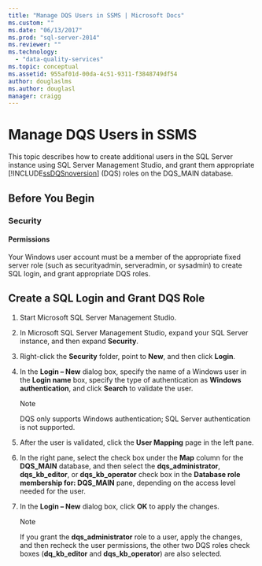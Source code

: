 ```yaml
---
title: "Manage DQS Users in SSMS | Microsoft Docs"
ms.custom: ""
ms.date: "06/13/2017"
ms.prod: "sql-server-2014"
ms.reviewer: ""
ms.technology: 
  - "data-quality-services"
ms.topic: conceptual
ms.assetid: 955af01d-00da-4c51-9311-f3848749df54
author: douglaslms
ms.author: douglasl
manager: craigg
---
```

# Manage DQS Users in SSMS
  This topic describes how to create additional users in the SQL Server instance using SQL Server Management Studio, and grant them appropriate [!INCLUDE[ssDQSnoversion](../includes/ssdqsnoversion-md.md)] (DQS) roles on the DQS_MAIN database.  
  
##  <a name="BeforeYouBegin"></a> Before You Begin  
  
###  <a name="Security"></a> Security  
  
####  <a name="Permissions"></a> Permissions  
 Your Windows user account must be a member of the appropriate fixed server role (such as securityadmin, serveradmin, or sysadmin) to create SQL login, and grant appropriate DQS roles.  
  
##  <a name="GrantRoles"></a> Create a SQL Login and Grant DQS Role  
  
1.  Start Microsoft SQL Server Management Studio.  
  
2.  In Microsoft SQL Server Management Studio, expand your SQL Server instance, and then expand **Security**.  
  
3.  Right-click the **Security** folder, point to **New**, and then click **Login**.  
  
4.  In the **Login – New** dialog box, specify the name of a Windows user in the **Login name** box, specify the type of authentication as **Windows authentication**, and click **Search** to validate the user.  
  
    > [!NOTE]  
    >  DQS only supports Windows authentication; SQL Server authentication is not supported.  
  
5.  After the user is validated, click the **User Mapping** page in the left pane.  
  
6.  In the right pane, select the check box under the **Map** column for the **DQS_MAIN** database, and then select the **dqs_administrator**, **dqs_kb_editor**, or **dqs_kb_operator** check box in the **Database role membership for: DQS_MAIN** pane, depending on the access level needed for the user.  
  
7.  In the **Login – New** dialog box, click **OK** to apply the changes.  
  
    > [!NOTE]  
    >  If you grant the **dqs_administrator** role to a user, apply the changes, and then recheck the user permissions, the other two DQS roles check boxes (**dq_kb_editor** and **dqs_kb_operator**) are also selected.  
  
  
